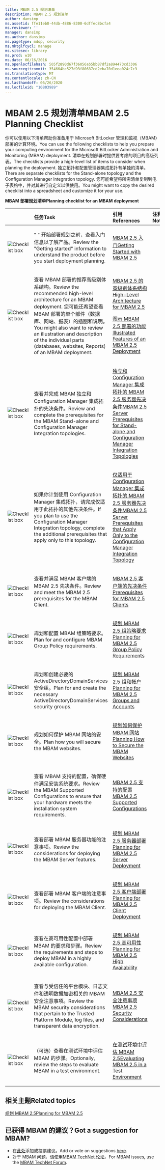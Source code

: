 ```yaml
---
title: MBAM 2.5 规划清单
description: MBAM 2.5 规划清单
author: dansimp
ms.assetid: ffe11eb8-44db-4886-8300-6dffec8bcfa4
ms.reviewer: ''
manager: dansimp
ms.author: dansimp
ms.pagetype: mdop, security
ms.mktglfcycl: manage
ms.sitesec: library
ms.prod: w10
ms.date: 06/16/2016
ms.openlocfilehash: 505f2890d67f36056ab5bb87df2a894473cd3306
ms.sourcegitcommit: 354664bc527d93f80687cd2eba70d1eea024c7c3
ms.translationtype: MT
ms.contentlocale: zh-CN
ms.lasthandoff: 06/26/2020
ms.locfileid: "10803989"
---
```

# <span data-ttu-id="9cd62-103">MBAM 2.5 规划清单</span><span class="sxs-lookup"><span data-stu-id="9cd62-103">MBAM 2.5 Planning Checklist</span></span>


<span data-ttu-id="9cd62-104">你可以使用以下清单帮助你准备用于 Microsoft BitLocker 管理和监视（MBAM）部署的计算环境。</span><span class="sxs-lookup"><span data-stu-id="9cd62-104">You can use the following checklists to help you prepare your computing environment for the Microsoft BitLocker Administration and Monitoring (MBAM) deployment.</span></span> <span data-ttu-id="9cd62-105">清单在规划部署时提供要考虑的项目的高级列表。</span><span class="sxs-lookup"><span data-stu-id="9cd62-105">The checklists provide a high-level list of items to consider when planning the deployment.</span></span> <span data-ttu-id="9cd62-106">独立拓扑和配置管理器集成拓扑有单独的清单。</span><span class="sxs-lookup"><span data-stu-id="9cd62-106">There are separate checklists for the Stand-alone topology and the Configuration Manager Integration topology.</span></span> <span data-ttu-id="9cd62-107">您可能希望将所需清单复制到电子表格中，并对其进行自定义以供使用。</span><span class="sxs-lookup"><span data-stu-id="9cd62-107">You might want to copy the desired checklist into a spreadsheet and customize it for your use.</span></span>

**<span data-ttu-id="9cd62-108">MBAM 部署规划清单</span><span class="sxs-lookup"><span data-stu-id="9cd62-108">Planning checklist for an MBAM deployment</span></span>**

<table>
<colgroup>
<col width="25%" />
<col width="25%" />
<col width="25%" />
<col width="25%" />
</colgroup>
<thead>
<tr class="header">
<th align="left"></th>
<th align="left"><span data-ttu-id="9cd62-109">任务</span><span class="sxs-lookup"><span data-stu-id="9cd62-109">Task</span></span></th>
<th align="left"><span data-ttu-id="9cd62-110">引用</span><span class="sxs-lookup"><span data-stu-id="9cd62-110">References</span></span></th>
<th align="left"><span data-ttu-id="9cd62-111">注释</span><span class="sxs-lookup"><span data-stu-id="9cd62-111">Notes</span></span></th>
</tr>
</thead>
<tbody>
<tr class="odd">
<td align="left"><img src="images/checklistbox.gif" alt="Checklist box" /></td>
<td align="left"><p><span data-ttu-id="9cd62-112">&quot; &quot; 开始部署规划之前，查看入门信息以了解产品。</span><span class="sxs-lookup"><span data-stu-id="9cd62-112">Review the &quot;Getting started&quot; information to understand the product before you start deployment planning.</span></span></p></td>
<td align="left"><p><a href="getting-started-with-mbam-25.md" data-raw-source="[Getting Started with MBAM 2.5](getting-started-with-mbam-25.md)"><span data-ttu-id="9cd62-113">MBAM 2.5 入门</span><span class="sxs-lookup"><span data-stu-id="9cd62-113">Getting Started with MBAM 2.5</span></span></a></p></td>
<td align="left"><p></p></td>
</tr>
<tr class="even">
<td align="left"><img src="images/checklistbox.gif" alt="Checklist box" /></td>
<td align="left"><p><span data-ttu-id="9cd62-114">查看 MBAM 部署的推荐高级别体系结构。</span><span class="sxs-lookup"><span data-stu-id="9cd62-114">Review the recommended high-level architecture for an MBAM deployment.</span></span> <span data-ttu-id="9cd62-115">您可能还希望查看 MBAM 部署的单个部件（数据库、网站、报表）的插图和说明。</span><span class="sxs-lookup"><span data-stu-id="9cd62-115">You might also want to review an illustration and description of the individual parts (databases, websites, Reports) of an MBAM deployment.</span></span></p></td>
<td align="left"><p><a href="high-level-architecture-for-mbam-25.md" data-raw-source="[High-Level Architecture for MBAM 2.5](high-level-architecture-for-mbam-25.md)"><span data-ttu-id="9cd62-116">MBAM 2.5 的高级别体系结构</span><span class="sxs-lookup"><span data-stu-id="9cd62-116">High-Level Architecture for MBAM 2.5</span></span></a></p>
<p><a href="illustrated-features-of-an-mbam-25-deployment.md" data-raw-source="[Illustrated Features of an MBAM 2.5 Deployment](illustrated-features-of-an-mbam-25-deployment.md)"><span data-ttu-id="9cd62-117">图示 MBAM 2.5 部署的功能</span><span class="sxs-lookup"><span data-stu-id="9cd62-117">Illustrated Features of an MBAM 2.5 Deployment</span></span></a></p></td>
<td align="left"><p></p></td>
</tr>
<tr class="odd">
<td align="left"><img src="images/checklistbox.gif" alt="Checklist box" /></td>
<td align="left"><p><span data-ttu-id="9cd62-118">查看并完成 MBAM 独立和 Configuration Manager 集成拓扑的先决条件。</span><span class="sxs-lookup"><span data-stu-id="9cd62-118">Review and complete the prerequisites for the MBAM Stand-alone and Configuration Manager Integration topologies.</span></span></p></td>
<td align="left"><p><a href="mbam-25-server-prerequisites-for-stand-alone-and-configuration-manager-integration-topologies.md" data-raw-source="[MBAM 2.5 Server Prerequisites for Stand-alone and Configuration Manager Integration Topologies](mbam-25-server-prerequisites-for-stand-alone-and-configuration-manager-integration-topologies.md)"><span data-ttu-id="9cd62-119">独立和 Configuration Manager 集成拓扑的 MBAM 2.5 服务器先决条件</span><span class="sxs-lookup"><span data-stu-id="9cd62-119">MBAM 2.5 Server Prerequisites for Stand-alone and Configuration Manager Integration Topologies</span></span></a></p></td>
<td align="left"><p></p></td>
</tr>
<tr class="even">
<td align="left"><img src="images/checklistbox.gif" alt="Checklist box" /></td>
<td align="left"><p><span data-ttu-id="9cd62-120">如果你计划使用 Configuration Manager 集成拓扑，请完成仅适用于此拓扑的其他先决条件。</span><span class="sxs-lookup"><span data-stu-id="9cd62-120">If you plan to use the Configuration Manager Integration topology, complete the additional prerequisites that apply only to this topology.</span></span></p></td>
<td align="left"><p><a href="mbam-25-server-prerequisites-that-apply-only-to-the-configuration-manager-integration-topology.md" data-raw-source="[MBAM 2.5 Server Prerequisites that Apply Only to the Configuration Manager Integration Topology](mbam-25-server-prerequisites-that-apply-only-to-the-configuration-manager-integration-topology.md)"><span data-ttu-id="9cd62-121">仅适用于 Configuration Manager 集成拓扑的 MBAM 2.5 服务器先决条件</span><span class="sxs-lookup"><span data-stu-id="9cd62-121">MBAM 2.5 Server Prerequisites that Apply Only to the Configuration Manager Integration Topology</span></span></a></p></td>
<td align="left"><p></p></td>
</tr>
<tr class="odd">
<td align="left"><img src="images/checklistbox.gif" alt="Checklist box" /></td>
<td align="left"><p><span data-ttu-id="9cd62-122">查看并满足 MBAM 客户端的 MBAM 2.5 先决条件。</span><span class="sxs-lookup"><span data-stu-id="9cd62-122">Review and meet the MBAM 2.5 prerequisites for the MBAM Client.</span></span></p></td>
<td align="left"><p><a href="prerequisites-for-mbam-25-clients.md" data-raw-source="[Prerequisites for MBAM 2.5 Clients](prerequisites-for-mbam-25-clients.md)"><span data-ttu-id="9cd62-123">MBAM 2.5 客户端的先决条件</span><span class="sxs-lookup"><span data-stu-id="9cd62-123">Prerequisites for MBAM 2.5 Clients</span></span></a></p></td>
<td align="left"><p></p></td>
</tr>
<tr class="even">
<td align="left"><img src="images/checklistbox.gif" alt="Checklist box" /></td>
<td align="left"><p><span data-ttu-id="9cd62-124">规划和配置 MBAM 组策略要求。</span><span class="sxs-lookup"><span data-stu-id="9cd62-124">Plan for and configure MBAM Group Policy requirements.</span></span></p></td>
<td align="left"><p><a href="planning-for-mbam-25-group-policy-requirements.md" data-raw-source="[Planning for MBAM 2.5 Group Policy Requirements](planning-for-mbam-25-group-policy-requirements.md)"><span data-ttu-id="9cd62-125">规划 MBAM 2.5 组策略要求</span><span class="sxs-lookup"><span data-stu-id="9cd62-125">Planning for MBAM 2.5 Group Policy Requirements</span></span></a></p></td>
<td align="left"><p></p></td>
</tr>
<tr class="odd">
<td align="left"><img src="images/checklistbox.gif" alt="Checklist box" /></td>
<td align="left"><p><span data-ttu-id="9cd62-126">规划和创建必要的 ActiveDirectoryDomainServices 安全组。</span><span class="sxs-lookup"><span data-stu-id="9cd62-126">Plan for and create the necessary ActiveDirectoryDomainServices security groups.</span></span></p></td>
<td align="left"><p><a href="planning-for-mbam-25-groups-and-accounts.md" data-raw-source="[Planning for MBAM 2.5 Groups and Accounts](planning-for-mbam-25-groups-and-accounts.md)"><span data-ttu-id="9cd62-127">规划 MBAM 2.5 组和帐户</span><span class="sxs-lookup"><span data-stu-id="9cd62-127">Planning for MBAM 2.5 Groups and Accounts</span></span></a></p></td>
<td align="left"><p></p></td>
</tr>
<tr class="even">
<td align="left"><img src="images/checklistbox.gif" alt="Checklist box" /></td>
<td align="left"><p><span data-ttu-id="9cd62-128">规划如何保护 MBAM 网站的安全。</span><span class="sxs-lookup"><span data-stu-id="9cd62-128">Plan how you will secure the MBAM websites.</span></span></p></td>
<td align="left"><p><a href="planning-how-to-secure-the-mbam-websites.md" data-raw-source="[Planning How to Secure the MBAM Websites](planning-how-to-secure-the-mbam-websites.md)"><span data-ttu-id="9cd62-129">规划如何保护 MBAM 网站</span><span class="sxs-lookup"><span data-stu-id="9cd62-129">Planning How to Secure the MBAM Websites</span></span></a></p></td>
<td align="left"><p></p></td>
</tr>
<tr class="odd">
<td align="left"><img src="images/checklistbox.gif" alt="Checklist box" /></td>
<td align="left"><p><span data-ttu-id="9cd62-130">查看 MBAM 支持的配置，确保硬件满足安装系统要求。</span><span class="sxs-lookup"><span data-stu-id="9cd62-130">Review the MBAM Supported Configurations to ensure that your hardware meets the installation system requirements.</span></span></p></td>
<td align="left"><p><a href="mbam-25-supported-configurations.md" data-raw-source="[MBAM 2.5 Supported Configurations](mbam-25-supported-configurations.md)"><span data-ttu-id="9cd62-131">MBAM 2.5 支持的配置</span><span class="sxs-lookup"><span data-stu-id="9cd62-131">MBAM 2.5 Supported Configurations</span></span></a></p></td>
<td align="left"><p></p></td>
</tr>
<tr class="even">
<td align="left"><img src="images/checklistbox.gif" alt="Checklist box" /></td>
<td align="left"><p><span data-ttu-id="9cd62-132">查看部署 MBAM 服务器功能的注意事项。</span><span class="sxs-lookup"><span data-stu-id="9cd62-132">Review the considerations for deploying the MBAM Server features.</span></span></p></td>
<td align="left"><p><a href="planning-for-mbam-25-server-deployment.md" data-raw-source="[Planning for MBAM 2.5 Server Deployment](planning-for-mbam-25-server-deployment.md)"><span data-ttu-id="9cd62-133">规划 MBAM 2.5 服务器部署</span><span class="sxs-lookup"><span data-stu-id="9cd62-133">Planning for MBAM 2.5 Server Deployment</span></span></a></p></td>
<td align="left"><p></p></td>
</tr>
<tr class="odd">
<td align="left"><img src="images/checklistbox.gif" alt="Checklist box" /></td>
<td align="left"><p><span data-ttu-id="9cd62-134">查看部署 MBAM 客户端的注意事项。</span><span class="sxs-lookup"><span data-stu-id="9cd62-134">Review the considerations for deploying the MBAM Client.</span></span></p></td>
<td align="left"><p><a href="planning-for-mbam-25-client-deployment.md" data-raw-source="[Planning for MBAM 2.5 Client Deployment](planning-for-mbam-25-client-deployment.md)"><span data-ttu-id="9cd62-135">规划 MBAM 2.5 客户端部署</span><span class="sxs-lookup"><span data-stu-id="9cd62-135">Planning for MBAM 2.5 Client Deployment</span></span></a></p></td>
<td align="left"><p></p></td>
</tr>
<tr class="even">
<td align="left"><img src="images/checklistbox.gif" alt="Checklist box" /></td>
<td align="left"><p><span data-ttu-id="9cd62-136">查看在高可用性配置中部署 MBAM 的要求和步骤。</span><span class="sxs-lookup"><span data-stu-id="9cd62-136">Review the requirements and steps to deploy MBAM in a highly available configuration.</span></span></p></td>
<td align="left"><p><a href="planning-for-mbam-25-high-availability.md" data-raw-source="[Planning for MBAM 2.5 High Availability](planning-for-mbam-25-high-availability.md)"><span data-ttu-id="9cd62-137">规划 MBAM 2.5 高可用性</span><span class="sxs-lookup"><span data-stu-id="9cd62-137">Planning for MBAM 2.5 High Availability</span></span></a></p></td>
<td align="left"><p></p></td>
</tr>
<tr class="odd">
<td align="left"><img src="images/checklistbox.gif" alt="Checklist box" /></td>
<td align="left"><p><span data-ttu-id="9cd62-138">查看与受信任的平台模块、日志文件和透明数据加密相关的 MBAM 安全注意事项。</span><span class="sxs-lookup"><span data-stu-id="9cd62-138">Review the MBAM security considerations that pertain to the Trusted Platform Module, log files, and transparent data encryption.</span></span></p></td>
<td align="left"><p><a href="mbam-25-security-considerations.md" data-raw-source="[MBAM 2.5 Security Considerations](mbam-25-security-considerations.md)"><span data-ttu-id="9cd62-139">MBAM 2.5 安全注意事项</span><span class="sxs-lookup"><span data-stu-id="9cd62-139">MBAM 2.5 Security Considerations</span></span></a></p></td>
<td align="left"><p></p></td>
</tr>
<tr class="even">
<td align="left"><img src="images/checklistbox.gif" alt="Checklist box" /></td>
<td align="left"><p><span data-ttu-id="9cd62-140">（可选）查看在测试环境中评估 MBAM 的步骤。</span><span class="sxs-lookup"><span data-stu-id="9cd62-140">Optionally, review the steps to evaluate MBAM in a test environment.</span></span></p></td>
<td align="left"><p><a href="evaluating-mbam-25-in-a-test-environment.md" data-raw-source="[Evaluating MBAM 2.5 in a Test Environment](evaluating-mbam-25-in-a-test-environment.md)"><span data-ttu-id="9cd62-141">在测试环境中评估 MBAM 2.5</span><span class="sxs-lookup"><span data-stu-id="9cd62-141">Evaluating MBAM 2.5 in a Test Environment</span></span></a></p></td>
<td align="left"><p></p></td>
</tr>
</tbody>
</table>

 


## <span data-ttu-id="9cd62-142">相关主题</span><span class="sxs-lookup"><span data-stu-id="9cd62-142">Related topics</span></span>


[<span data-ttu-id="9cd62-143">规划 MBAM 2.5</span><span class="sxs-lookup"><span data-stu-id="9cd62-143">Planning for MBAM 2.5</span></span>](planning-for-mbam-25.md)

 

 
## <span data-ttu-id="9cd62-144">已获得 MBAM 的建议？</span><span class="sxs-lookup"><span data-stu-id="9cd62-144">Got a suggestion for MBAM?</span></span>
- <span data-ttu-id="9cd62-145">在[此处](http://mbam.uservoice.com/forums/268571-microsoft-bitlocker-administration-and-monitoring)添加或投票建议。</span><span class="sxs-lookup"><span data-stu-id="9cd62-145">Add or vote on suggestions [here](http://mbam.uservoice.com/forums/268571-microsoft-bitlocker-administration-and-monitoring).</span></span> 
- <span data-ttu-id="9cd62-146">对于 MBAM 问题，请使用[MBAM TechNet 论坛](https://social.technet.microsoft.com/Forums/home?forum=mdopmbam)。</span><span class="sxs-lookup"><span data-stu-id="9cd62-146">For MBAM issues, use the [MBAM TechNet Forum](https://social.technet.microsoft.com/Forums/home?forum=mdopmbam).</span></span>




